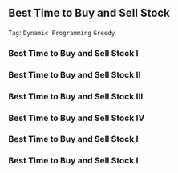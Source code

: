 ## Best Time to Buy and Sell Stock

```Tag```: ```Dynamic Programming``` ```Greedy```

### Best Time to Buy and Sell Stock I

### Best Time to Buy and Sell Stock II

### Best Time to Buy and Sell Stock III

### Best Time to Buy and Sell Stock IV

### Best Time to Buy and Sell Stock I

### Best Time to Buy and Sell Stock I

